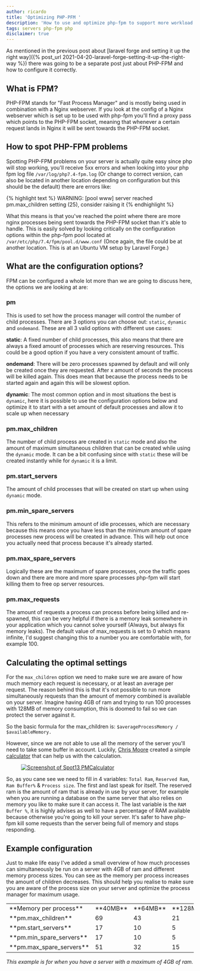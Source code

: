 ```yaml
---
author: ricardo
title: 'Optimizing PHP-PFM '
description: 'How to use and optimize php-fpm to support more workload'
tags: servers php-fpm php
disclaimer: true
---
```


As mentioned in the previous post about [laravel forge and setting it up the right way]({% post_url 2021-04-20-laravel-forge-setting-it-up-the-right-way %}) there was going to be a separate post just about PHP-FPM and how to configure it correctly.


<!--more-->

## What is FPM?

PHP-FPM stands for "Fast Process Manager" and is mostly being used in combination with a Nginx webserver. If you look at the config of a Nginx webserver which is set up to be used with php-fpm you'll find a proxy pass which points to the PHP-FPM socket, meaning that whenever a certain request lands in Nginx it will be sent towards the PHP-FPM socket.

## How to spot PHP-FPM problems

Spotting PHP-FPM problems on your server is actually quite easy since php will stop working, you'll receive 5xx errors and when looking into your php fpm log file `/var/log/php7.4-fpm.log` (Or change to correct version, can also be located in another location depending on configuration but this should be the default) there are errors like:

{% highlight text %}
WARNING: [pool www] server reached pm.max_children setting (25), consider raising it
{% endhighlight %}

What this means is that you've reached the point where there are more nginx processes being sent towards the PHP-FPM socket than it's able to handle. This is easily solved by looking critically on the configuration options within the php-fpm pool located at `/var/etc/php/7.4/fpm/pool.d/www.conf` (Once again, the file could be at another location. This is at an Ubuntu VM setup by Laravel Forge.)

## What are the configuration options?

FPM can be configured a whole lot more than we are going to discuss here, the options we are looking at are:
### pm
This is used to set how the process manager will control the number of child processes. There are 3 options you can choose out: `static`, `dynamic` and `ondemand`. These are all 3 valid options with different use cases:

**static**: A fixed number of child processes, this also means that there are always a fixed amount of processes which are reserving resources. This could be a good option if you have a very consistent amount of traffic.

**ondemand**: There will be zero processes spawned by default and will only be created once they are requested. After x amount of seconds the process will be killed again. This does mean that because the process needs to be started again and again this will be slowest option.

**dynamic**: The most common option and in most situations the best is `dynamic`, here it is possible to use the configuration options below and optimize it to start with a set amount of default processes and allow it to scale up when necessary

### pm.max_children
The number of child process are created in `static` mode and also the amount of maximum simultaneous children that can be created while using the `dynamic` mode. It can be a bit confusing since with `static` these will be created instantly while for `dynamic` it is a limit.

### pm.start_servers
The amount of child processes that will be created on start up when using `dynamic` mode.

### pm.min_spare_servers
This refers to the minimum amount of idle processes, which are necessary because this means once you have less than the minimum amount of spare processes new process will be created in advance. This will help out once you actually need that process because it's already started.

### pm.max_spare_servers
Logically these are the maximum of spare processes, once the traffic goes down and there are more and more spare processes php-fpm will start killing them to free op server resources.

### pm.max_requests
The amount of requests a process can process before being killed and re-spawned, this can be very helpful if there is a memory leak somewhere in your application which you cannot solve yourself (Always, but always fix memory leaks). The default value of max_requests is set to 0 which means infinite, I'd suggest changing this to a number you are comfortable with, for example 100.

## Calculating the optimal settings

For the `max_children` option we need to make sure we are aware of how much memory each request is necessary, or at least an average per request. The reason behind this is that it's not possible to run more simultaneously requests than the amount of memory combined is available on your server. Imagine having 4GB of ram and trying to run 100 processes with 128MB of memory consumption, this is doomed to fail so we can protect the server against it.

So the basic formula for the max_children is:
``$averageProcessMemory / $availableMemory. ``

However, since we are not able to use all the memory of the server you'll need to take some buffer in account. Luckily, <a href="https://spot13.com/" target="_blank" rel="noreferrer">Chris Moore</a> created a simple <a href="https://spot13.com/pmcalculator/" target="_blank" rel="noreferrer">calculator</a> that can help us with the calculation.

<figure class="aligncenter content-image">
    <a href="{{ "/assets/images/2021/04/spot13-pmcalculator.webp" | absolute_url }}" ref="lightbox">
        <img
            src="{{ "/assets/images/2021/04/spot13-pmcalculator.webp" | absolute_url }}"
            alt="Screenshot of Spot13 PMCalculator"
        />
    </a>
</figure>

So, as you cane see we need to fill in 4 variables: `Total Ram`, `Reserved Ram`, `Ram Buffer%` & `Process size`.
The first and last speak for itself. The reserved ram is the amount of ram that is already in use by your server, for example when you are running a database on the same server that also relies on memory you like to make sure it can access it. The last variable is the `RAM Buffer %`, it is highly advises as well to have a percentage of RAM available because otherwise you're going to kill your server. It's safer to have php-fpm kill some requests than the server being full of memory and stops responding.

## Example configuration

Just to make life easy I've added a small overview of how much processes can simultaneously be run on a server with 4GB of ram and different memory process sizes. You can see as the memory per process increases the amount of children decreases. This should help you realise to make sure you are aware of the process size on your server and optimize the process manager for maximum usage.

<table>
<colgroup>
<col width="50%" />
<col width="12.5%" />
<col width="12.5%" />
<col width="12.5%" />
<col width="12.5%" />
</colgroup>
<tbody>
<tr>
<td markdown="span">**Memory per process**</td>
<td markdown="span">**40MB**</td>
<td markdown="span">**64MB**</td>
<td markdown="span">**128MB**</td>
<td markdown="span">**256MB**</td>
</tr>
<tr>
<td markdown="span">**pm.max_children**</td>
<td>69</td>
<td>43</td>
<td>21</td>
<td>10</td>
</tr>
<tr>
<td markdown="span">**pm.start_servers**</td>
<td>17</td>
<td>10</td>
<td>5</td>
<td>2</td>
</tr>
<tr>
<td markdown="span">**pm.min_spare_servers**</td>
<td>17</td>
<td>10</td>
<td>5</td>
<td>2</td>
</tr>
<tr>
<td markdown="span">**pm.max_spare_servers**</td>
<td>51</td>
<td>32</td>
<td>15</td>
<td>7</td>
</tr>
</tbody>
</table>

_This example is for when you have a server with a maximum of 4GB of ram._
